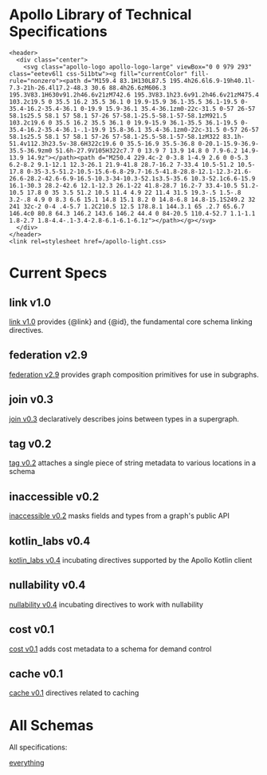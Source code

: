 # Apollo Library of Technical Specifications

```raw html
<header>
  <div class="center">
    <svg class="apollo-logo apollo-logo-large" viewBox="0 0 979 293" class="eetev6l1 css-5i1btw"><g fill="currentColor" fill-rule="nonzero"><path d="M159.4 83.1H130L87.5 195.4h26.6l6.9-19h40.1l-7.3-21h-26.4l17.2-48.3 30.6 88.4h26.6zM606.3 195.3V83.1H630v91.2h46.6v21zM742.6 195.3V83.1h23.6v91.2h46.6v21zM475.4 103.2c19.5 0 35.5 16.2 35.5 36.1 0 19.9-15.9 36.1-35.5 36.1-19.5 0-35.4-16.2-35.4-36.1 0-19.9 15.9-36.1 35.4-36.1zm0-22c-31.5 0-57 26-57 58.1s25.5 58.1 57 58.1 57-26 57-58.1-25.5-58.1-57-58.1zM921.5 103.2c19.6 0 35.5 16.2 35.5 36.1 0 19.9-15.9 36.1-35.5 36.1-19.5 0-35.4-16.2-35.4-36.1-.1-19.9 15.8-36.1 35.4-36.1zm0-22c-31.5 0-57 26-57 58.1s25.5 58.1 57 58.1 57-26 57-58.1-25.5-58.1-57-58.1zM322 83.1h-51.4v112.3h23.5v-38.6H322c19.6 0 35.5-16.9 35.5-36.8 0-20.1-15.9-36.9-35.5-36.9zm0 51.6h-27.9V105H322c7.7 0 13.9 7 13.9 14.8 0 7.9-6.2 14.9-13.9 14.9z"></path><path d="M250.4 229.4c-2 0-3.8 1-4.9 2.6 0 0-5.3 6.2-8.2 9.1-12.1 12.3-26.1 21.9-41.8 28.7-16.2 7-33.4 10.5-51.2 10.5-17.8 0-35-3.5-51.2-10.5-15.6-6.8-29.7-16.5-41.8-28.8-12.1-12.3-21.6-26.6-28.2-42.6-6.9-16.5-10.3-34-10.3-52.1s3.5-35.6 10.3-52.1c6.6-15.9 16.1-30.3 28.2-42.6 12.1-12.3 26.1-22 41.8-28.7 16.2-7 33.4-10.5 51.2-10.5 17.8 0 35 3.5 51.2 10.5 11.4 4.9 22 11.4 31.5 19.3-.5 1.5-.8 3.2-.8 4.9 0 8.3 6.6 15.1 14.8 15.1 8.2 0 14.8-6.8 14.8-15.1S249.2 32 241 32c-2 0-4 .4-5.7 1.2C210.5 12.5 178.8.1 144.3.1 65 .2.7 65.6.7 146.4c0 80.8 64.3 146.2 143.6 146.2 44.4 0 84-20.5 110.4-52.7 1.1-1.1 1.8-2.7 1.8-4.4-.1-3.4-2.8-6.1-6.1-6.1z"></path></g></svg>
  </div>
</header>
<link rel=stylesheet href=/apollo-light.css>
```

# Current Specs

## link v1.0

[link v1.0](/link/v1.0) provides {@link} and {@id}, the fundamental core schema linking directives.

## federation v2.9

[federation v2.9](/federation/v2.9) provides graph composition primitives for use in subgraphs.

## join v0.3

[join v0.3](/join/v0.3) declaratively describes joins between types in a supergraph.

## tag v0.2

[tag v0.2](tag/v0.2) attaches a single piece of string metadata to various locations in a schema

## inaccessible v0.2

[inaccessible v0.2](inaccessible/v0.2) masks fields and types from a graph's public API

## kotlin_labs v0.4

[kotlin_labs v0.4](kotlin_labs/v0.4) incubating directives supported by the Apollo Kotlin client

## nullability v0.4

[nullability v0.4](nullability/v0.4) incubating directives to work with nullability

## cost v0.1

[cost v0.1](cost/v0.1) adds cost metadata to a schema for demand control

## cache v0.1

[cache v0.1](cache/v0.1) directives related to caching


# All Schemas

All specifications:

[everything](__index__.md)

